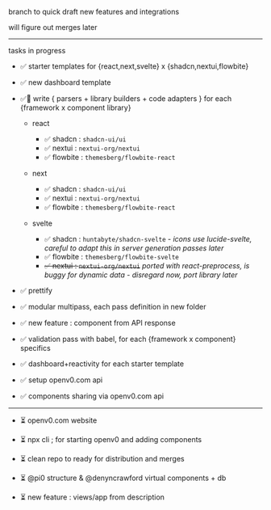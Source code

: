 branch to quick draft new features and integrations

will figure out merges later

---

tasks in progress

* ✅ starter templates for {react,next,svelte} x {shadcn,nextui,flowbite}
* ✅ new dashboard template
* ✅🥳 write { parsers + library builders + code adapters } for each {framework x component library}
  * react
    * ✅ shadcn : `shadcn-ui/ui`
    * ✅ nextui : `nextui-org/nextui`
    * ✅ flowbite : `themesberg/flowbite-react`

  * next
    * ✅ shadcn : `shadcn-ui/ui`
    * ✅ nextui : `nextui-org/nextui`
    * ✅ flowbite : `themesberg/flowbite-react`

  * svelte
    * ✅ shadcn : `huntabyte/shadcn-svelte` - *icons use lucide-svelte, careful to adapt this in server generation passes later*
    * ✅ flowbite : `themesberg/flowbite-svelte`
    * ~~✅ nextui : `nextui-org/nextui`~~ *ported with react-preprocess, is buggy for dynamic data - disregard now, port library later*

* ✅ prettify
* ✅ modular multipass, each pass definition in new folder
* ✅ new feature : component from API response
* ✅ validation pass with babel, for each {framework x component} specifics
* ✅ dashboard+reactivity for each starter template

* ✅ setup openv0.com api
* ✅ components sharing via openv0.com api
---

* ⏳ openv0.com website
* ⏳ npx cli ; for starting openv0 and adding components
* ⏳ clean repo to ready for distribution and merges

* ⏳ @pi0 structure & @denyncrawford virtual components + db
* ⏳ new feature : views/app from description
